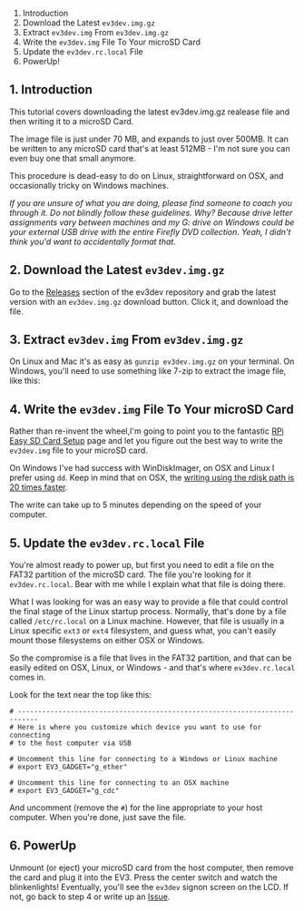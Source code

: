 1. Introduction
2. Download the Latest `ev3dev.img.gz`
3. Extract `ev3dev.img` From `ev3dev.img.gz`
4. Write the `ev3dev.img` File To Your microSD Card
5. Update the `ev3dev.rc.local` File
6. PowerUp!


## 1. Introduction


This tutorial covers downloading the latest ev3dev.img.gz realease file and then writing it to a microSD Card. 

The image file is just under 70 MB, and expands to just over 500MB. It can be written to any microSD card that's at least 512MB - I'm not sure you can even buy one that small anymore.

This procedure is dead-easy to do on Linux, straightforward on OSX, and occasionally tricky on Windows machines.

*If you are unsure of what you are doing, please find someone to coach you through it. Do not blindly follow these guidelines. Why? Because drive letter assignments vary between machines and my G: drive on Windows could be your external USB drive with the entire Firefly DVD collection. Yeah, I didn't think you'd want to accidentally format that.*

## 2. Download the Latest `ev3dev.img.gz`

Go to the [Releases](https://github.com/mindboards/ev3dev/releases) section of the ev3dev repository and grab the latest version with an `ev3dev.img.gz` download button. Click it, and download the file.

## 3. Extract `ev3dev.img` From `ev3dev.img.gz`

On Linux and Mac it's as easy as `gunzip ev3dev.img.gz` on your terminal. On Windows, you'll need to use something like 7-zip to extract the image file, like this:

## 4. Write the `ev3dev.img` File To Your microSD Card

Rather than re-invent the wheel,I'm going to point you to the fantastic [RPi Easy SD Card Setup](http://elinux.org/RPi_Easy_SD_Card_Setup) page and let you figure out the best way to write the `ev3dev.img` file to your microSD card.

On Windows I've had success with WinDiskImager, on OSX and Linux I prefer using `dd`. Keep in mind that on OSX, the [writing using the rdisk path is 20 times faster](http://elinux.org/RPi_Easy_SD_Card_Setup#Flashing_the_SD_card_using_Mac_OSX).

The write can take up to 5 minutes depending on the speed of your computer.

## 5. Update the `ev3dev.rc.local` File

You're almost ready to power up, but first you need to edit a file on the FAT32 partition of the microSD card. The file you're looking for it `ev3dev.rc.local`. Bear with me while I explain what that file is doing there.

What I was looking for was an easy way to provide a file that could control the final stage of the Linux startup process. Normally, that's done by a file called `/etc/rc.local` on a Linux machine. However, that file is usually in a Linux specific `ext3` or `ext4` filesystem, and guess what, you can't easily mount those filesystems on either OSX or Windows.

So the compromise is a file that lives in the FAT32 partition, and that can be easily edited on OSX, Linux, or Windows - and that's where `ev3dev.rc.local` comes in.

Look for the text near the top like this:

```
# ---------------------------------------------------------------------------
# Here is where you customize which device you want to use for connecting
# to the host computer via USB

# Uncomment this line for connecting to a Windows or Linux machine
# export EV3_GADGET="g_ether"

# Uncomment this line for connecting to an OSX machine
# export EV3_GADGET="g_cdc"
```

And uncomment (remove the `#`) for the line appropriate to your host computer. When you're done, just save the file.

## 6. PowerUp

Unmount (or eject) your microSD card from the host computer, then remove the card and plug it into the EV3. Press the center switch and watch the blinkenlights! Eventually, you'll see the `ev3dev` signon screen on the LCD. If not, go back to step 4 or write up an [Issue](https://github.com/mindboards/ev3dev/issues).
